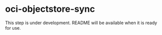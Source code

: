 # oci-objectstore-sync

This step is under development. README will be available when it is ready for use.

